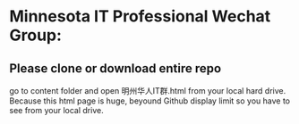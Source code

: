 # Minnesota IT Professional Wechat Group:
## Please clone or download entire repo
go to content folder and open 明州华人IT群.html from your local hard drive.
Because this html page is huge, beyound Github display limit so you have to see from your local drive. 
